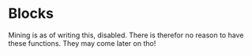 # Blocks

Mining is as of writing this, disabled. There is therefor no reason to have these functions. They may come later on tho!
